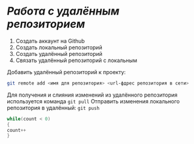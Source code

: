 # ***Работа с удалённым репозиторием***
1. Создать аккаунт на Github
2. Создать локальный репозиторий
3. Создать удалённый репозиторий
4. Связать удалённый репозиторий с локальным

Добавить удалённый репозиторий к проекту:
``` Bash
git remote add <имя для репозитория> <url-фдрес репозитория в сети>
```
Для получения и слияния изменений из удалённого репозитория используется команда `git pull`
Отправить изменения локального репозитория в удалённый: `git push`
```C#
while(count < 0)
{
count++
}
```
